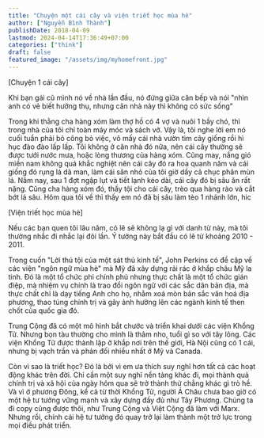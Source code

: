 ```yaml
---
title: "Chuyện một cái cây và viện triết học mùa hè"
author: ["Nguyễn Bình Thành"]
publishDate: 2018-04-09
lastmod: 2024-04-14T17:36:49+07:00
categories: ["think"]
draft: false
featured_image: "/assets/img/myhomefront.jpg"
---
```


[Chuyện 1 cái cây]

Khi bạn gái cũ mình nó về nhà lần đầu, nó đứng giữa căn bếp và nói "nhìn
anh có vẻ biết hưởng thụ, nhưng căn nhà này thì không có sức sống"

Trong khi thằng cha hàng xóm làm thợ hồ có 4 vợ và nuôi 1 bầy chó, thì
trong nhà của tôi chỉ toàn máy móc và sách vở. Vậy là, tôi nghe lời em
nó cuối tuần phải bỏ công bỏ việc, vô mấy cái nhà vườn tìm cây giống rồi
hì hục đào đào lấp lấp. Tôi không ở căn nhà đó nữa, nên cái cây thường
sẽ được tưới nước mưa, hoặc lòng thương của hàng xóm. Cũng may, nắng gió
miền nam không quá khắc nghiệt nên cái cây đó ra hoa quanh năm và cái
giống đó rụng lá dã man, làm cái sân nhỏ của tôi giờ dầy cả chục phân
mùn lá. Năm nay, sau 1 đợt ngập lụt và tiết lạnh kéo dài, cái cây đó bị
sâu ăn rất nặng. Cũng cha hàng xóm đó, thấy tội cho cái cây, trèo qua
hàng rào và cắt bớt lá sâu. Hôm qua tôi về thì thấy em nó đã bị sâu làm
tèo 1 nhánh lớn, hic

[Viện triết học mùa hè]

Nếu các bạn quen tôi lâu năm, có lẽ sẽ không lạ gì với danh từ này, mà
tôi thường nhắc đi nhắc lại đôi lần. Ý tưởng này bắt đầu có lẽ từ khoảng
2010 - 2011.

Trong cuốn "Lời thú tội của một sát thủ kinh tế", John Perkins có đề cập
về các viện "ngôn ngữ mùa hè" mà Mỹ đã xây dựng rải rác ở khắp châu Mỹ
la tinh. Đó là một tổ chức phi chính phủ nhưng thực chất là một tổ chức
gián điệp, mà nhiệm vụ chính là trao đổi ngôn ngữ với các sắc dân bản
địa, mà thực chất chỉ là dạy tiếng Anh cho họ, nhằm xoá mòn bản sắc văn
hoá địa phương, thao túng chính trị và gây ảnh hưởng lên các ngành kinh
tế then chốt của quốc gia đó.

Trung Cộng đã có một mô hình bắt chước và triển khai dưới các viện Khổng
Tử. Nhưng bọn tàu thường cho mình là thâm nho, tuổi gì so với tây lông.
Các viện Khổng Tử được thành lập ở khắp nơi trên thế giới, Hà Nội cũng
có 1 cái, nhưng bị vạch trần và phản đối nhiều nhất ở Mỹ và Canada.

Còn vì sao là triết học? Đó là bởi vì em ưa thích suy nghĩ hơn tất cả
các hoạt động khác trên đời. Chỉ cần một suy nghĩ nền tảng khác đi, mọi
thành quả chính trị và xã hội của ngày hôm qua sẽ trở thành thứ chẳng
khác gì trò hề. Và vì ở phương Đông, kể cả từ thời Khổng Tử, người Á
Châu chưa bao giờ có một hệ tư tưởng vững mạnh và xây dựng đầy đủ như
Tây Phương. Chúng ta đi copy cũng được thôi, như Trung Cộng và Việt Cộng
đã làm với Marx. Nhưng rồi, chính cái hệ tư tưởng đó quay trở lại làm
thành một trở lực trong mọi điều phát triển.
